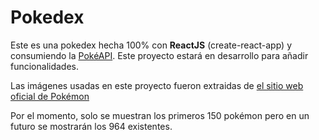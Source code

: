 # Pokedex

Este es una pokedex hecha 100% con **ReactJS** (create-react-app) y consumiendo la [PokéAPI](https://pokeapi.co/). Este proyecto estará en desarrollo para añadir funcionalidades.

Las imágenes usadas en este proyecto fueron extraidas de [el sitio web oficial de Pokémon](https://pokemon.com/)

Por el momento, solo se muestran los primeros 150 pokémon pero en un futuro se mostrarán los 964 existentes.